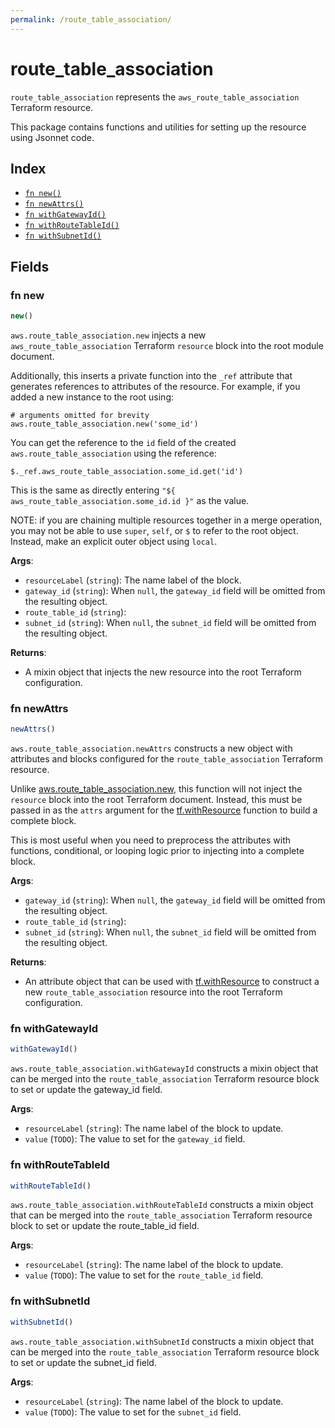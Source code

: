 ```yaml
---
permalink: /route_table_association/
---
```


# route_table_association

`route_table_association` represents the `aws_route_table_association` Terraform resource.



This package contains functions and utilities for setting up the resource using Jsonnet code.


## Index

* [`fn new()`](#fn-new)
* [`fn newAttrs()`](#fn-newattrs)
* [`fn withGatewayId()`](#fn-withgatewayid)
* [`fn withRouteTableId()`](#fn-withroutetableid)
* [`fn withSubnetId()`](#fn-withsubnetid)

## Fields

### fn new

```ts
new()
```


`aws.route_table_association.new` injects a new `aws_route_table_association` Terraform `resource`
block into the root module document.

Additionally, this inserts a private function into the `_ref` attribute that generates references to attributes of the
resource. For example, if you added a new instance to the root using:

    # arguments omitted for brevity
    aws.route_table_association.new('some_id')

You can get the reference to the `id` field of the created `aws.route_table_association` using the reference:

    $._ref.aws_route_table_association.some_id.get('id')

This is the same as directly entering `"${ aws_route_table_association.some_id.id }"` as the value.

NOTE: if you are chaining multiple resources together in a merge operation, you may not be able to use `super`, `self`,
or `$` to refer to the root object. Instead, make an explicit outer object using `local`.

**Args**:
  - `resourceLabel` (`string`): The name label of the block.
  - `gateway_id` (`string`):  When `null`, the `gateway_id` field will be omitted from the resulting object.
  - `route_table_id` (`string`): 
  - `subnet_id` (`string`):  When `null`, the `subnet_id` field will be omitted from the resulting object.

**Returns**:
- A mixin object that injects the new resource into the root Terraform configuration.


### fn newAttrs

```ts
newAttrs()
```


`aws.route_table_association.newAttrs` constructs a new object with attributes and blocks configured for the `route_table_association`
Terraform resource.

Unlike [aws.route_table_association.new](#fn-routetableassociationnew), this function will not inject the `resource`
block into the root Terraform document. Instead, this must be passed in as the `attrs` argument for the
[tf.withResource](https://github.com/tf-libsonnet/core/tree/main/docs#fn-withresource) function to build a complete block.

This is most useful when you need to preprocess the attributes with functions, conditional, or looping logic prior to
injecting into a complete block.

**Args**:
  - `gateway_id` (`string`):  When `null`, the `gateway_id` field will be omitted from the resulting object.
  - `route_table_id` (`string`): 
  - `subnet_id` (`string`):  When `null`, the `subnet_id` field will be omitted from the resulting object.

**Returns**:
  - An attribute object that can be used with [tf.withResource](https://github.com/tf-libsonnet/core/tree/main/docs#fn-withresource) to construct a new `route_table_association` resource into the root Terraform configuration.


### fn withGatewayId

```ts
withGatewayId()
```

`aws.route_table_association.withGatewayId` constructs a mixin object that can be merged into the `route_table_association`
Terraform resource block to set or update the gateway_id field.



**Args**:
  - `resourceLabel` (`string`): The name label of the block to update.
  - `value` (`TODO`): The value to set for the `gateway_id` field.


### fn withRouteTableId

```ts
withRouteTableId()
```

`aws.route_table_association.withRouteTableId` constructs a mixin object that can be merged into the `route_table_association`
Terraform resource block to set or update the route_table_id field.



**Args**:
  - `resourceLabel` (`string`): The name label of the block to update.
  - `value` (`TODO`): The value to set for the `route_table_id` field.


### fn withSubnetId

```ts
withSubnetId()
```

`aws.route_table_association.withSubnetId` constructs a mixin object that can be merged into the `route_table_association`
Terraform resource block to set or update the subnet_id field.



**Args**:
  - `resourceLabel` (`string`): The name label of the block to update.
  - `value` (`TODO`): The value to set for the `subnet_id` field.
